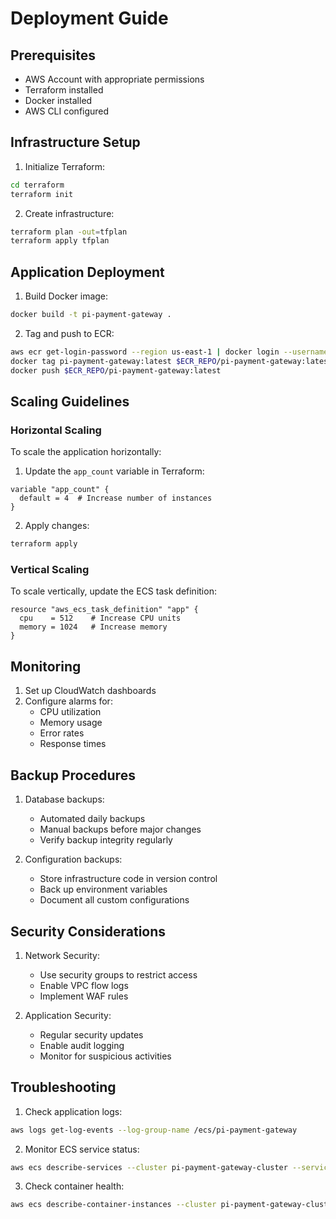 # Deployment Guide

## Prerequisites

- AWS Account with appropriate permissions
- Terraform installed
- Docker installed
- AWS CLI configured

## Infrastructure Setup

1. Initialize Terraform:
```bash
cd terraform
terraform init
```

2. Create infrastructure:
```bash
terraform plan -out=tfplan
terraform apply tfplan
```

## Application Deployment

1. Build Docker image:
```bash
docker build -t pi-payment-gateway .
```

2. Tag and push to ECR:
```bash
aws ecr get-login-password --region us-east-1 | docker login --username AWS --password-stdin $ECR_REPO
docker tag pi-payment-gateway:latest $ECR_REPO/pi-payment-gateway:latest
docker push $ECR_REPO/pi-payment-gateway:latest
```

## Scaling Guidelines

### Horizontal Scaling

To scale the application horizontally:

1. Update the `app_count` variable in Terraform:
```hcl
variable "app_count" {
  default = 4  # Increase number of instances
}
```

2. Apply changes:
```bash
terraform apply
```

### Vertical Scaling

To scale vertically, update the ECS task definition:

```hcl
resource "aws_ecs_task_definition" "app" {
  cpu    = 512    # Increase CPU units
  memory = 1024   # Increase memory
}
```

## Monitoring

1. Set up CloudWatch dashboards
2. Configure alarms for:
   - CPU utilization
   - Memory usage
   - Error rates
   - Response times

## Backup Procedures

1. Database backups:
   - Automated daily backups
   - Manual backups before major changes
   - Verify backup integrity regularly

2. Configuration backups:
   - Store infrastructure code in version control
   - Back up environment variables
   - Document all custom configurations

## Security Considerations

1. Network Security:
   - Use security groups to restrict access
   - Enable VPC flow logs
   - Implement WAF rules

2. Application Security:
   - Regular security updates
   - Enable audit logging
   - Monitor for suspicious activities

## Troubleshooting

1. Check application logs:
```bash
aws logs get-log-events --log-group-name /ecs/pi-payment-gateway
```

2. Monitor ECS service status:
```bash
aws ecs describe-services --cluster pi-payment-gateway-cluster --services pi-payment-gateway-service
```

3. Check container health:
```bash
aws ecs describe-container-instances --cluster pi-payment-gateway-cluster
```